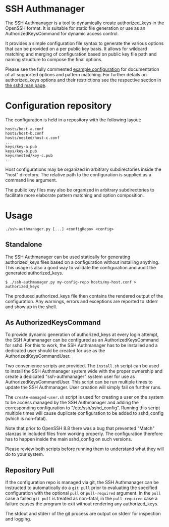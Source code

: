 # SSH Authmanager
The SSH Authmanager is a tool to dynamically create authorized\_keys in the
OpenSSH format. It is suitable for static file generation or use as an
AuthorizedKeysCommand for dynamic access control.

It provides a simple configuration file syntax to generate the various options
that can be provided on a per public key basis. It allows for wildcard matching
and merging of configuration based on public key file path and naming structure
to compose the final options.

Please see the fully commented [example configuration](test/hosts/test.conf) for
documentation of all supported options and pattern matching. For further details
on authorized\_keys options and their restrictions see the respective section in
[the sshd man page](https://man.openbsd.org/sshd#AUTHORIZED_KEYS_FILE_FORMAT).

# Configuration repository
The configuration is held in a repository with the following layout:
```
hosts/host-a.conf
hosts/host-b.conf
hosts/nested/host-c.conf
...
keys/key-a.pub
keys/key-b.pub
keys/nested/key-c.pub
...
```

Host configurations may be organized in arbitrary subdirectories inside the
"host" directory. The relative path to the configuration is supplied as a
command line argument.

The public key files may also be organized in arbitrary subdirectories to
facilitate more elaborate pattern matching and option composition.

# Usage
```
./ssh-authmanager.py [...] <configRepo> <config>
```

## Standalone
The SSH Authmanager can be used statically for generating authorized\_keys files
based on a configuration without installing anything. This usage is also a good
way to validate the configuration and audit the generated authorized\_keys.

```
$ ./ssh-authmanager.py my-config-repo hosts/my-host.conf > authorized_keys
```

The produced authorized\_keys file then contains the rendered output of the
configuration. Any warnings, errors and exceptions are reported to stderr and
show up in the shell.

## As AuthorizedKeysCommand
To provide dynamic generation of authorized\_keys at every login attempt, the
SSH Authmanager can be configured as an AuthorizedKeysCommand for sshd. For this
to work, the SSH Authmanager has to be installed and a dedicated user should be
created for use as the AuthorizedKeysCommandUser.

Two convenience scripts are provided. The `install.sh` script can be used to
install the SSH Authmanager system wide with the proper ownership and create a
dedicated "ssh-authmanager" system user for use as AuthorizedKeysCommandUser.
This script can be run multiple times to update the SSH Authmanager. User
creation will simply fail on further runs.

The `create-managed-user.sh` script is used for creating a user on the system
to be access managed by the SSH Authmanager and adding the corresponding
configuration to "/etc/ssh/sshd\_config". Running this script multiple times
will cause duplicate configuration to be added to sshd\_config (which is
non-fatal).

Note that prior to OpenSSH 8.8 there was a bug that prevented "Match" stanzas in
included files from working properly. The configuration therefore has to happen
inside the main sshd\_config on such versions.

Please review both scripts before running them to understand what they will do
to your system.

## Repository Pull
If the configuration repo is managed via git, the SSH Authmanager can be
instructed to automatically do a `git pull` prior to evaluating the specified
configuration with the optional `pull` or `pull-required` argument. In the
`pull` case a failed `git pull` is treated as non-fatal, in the `pull-required`
case a failure causes the program to exit without rendering any
authorized\_keys.

The stdout and stderr of the git process are output on stderr for inspection and
logging.
